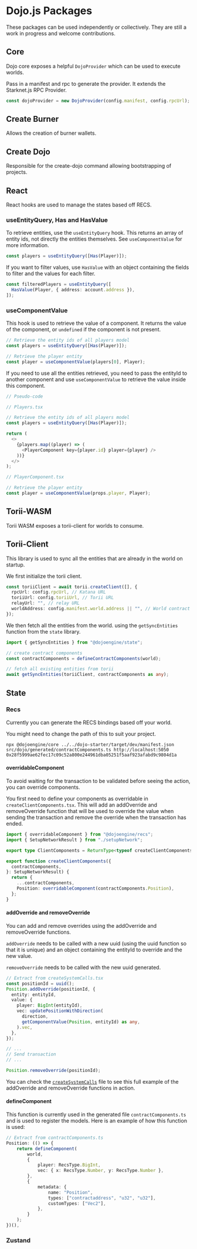 # Dojo.js Packages

These packages can be used independently or collectively. They are still a work in progress and welcome contributions.

## Core

Dojo core exposes a helpful `DojoProvider` which can be used to execute worlds.

Pass in a manifest and rpc to generate the provider. It extends the Starknet.js RPC Provider.

```ts
const dojoProvider = new DojoProvider(config.manifest, config.rpcUrl);
```

## Create Burner

Allows the creation of burner wallets.

## Create Dojo

Responsible for the create-dojo command allowing bootstrapping of projects.

## React

React hooks are used to manage the states based off RECS.

### useEntityQuery, Has and HasValue

To retrieve entities, use the `useEntityQuery` hook. This returns an array of entity ids, not directly the entities themselves. See `useComponentValue` for more information.

```ts
const players = useEntityQuery([Has(Player)]);
```

If you want to filter values, use `HasValue` with an object containing the fields to filter and the values for each filter.

```ts
const filteredPlayers = useEntityQuery([
  HasValue(Player, { address: account.address }),
]);
```

### useComponentValue

This hook is used to retrieve the value of a component. It returns the value of the component, or `undefined` if the component is not present.

```ts
// Retrieve the entity ids of all players model
const players = useEntityQuery([Has(Player)]);

// Retrieve the player entity
const player = useComponentValue(players[0], Player);
```

If you need to use all the entities retrieved, you need to pass the entityId to another component and use `useComponentValue` to retrieve the value inside this component.

```ts
// Pseudo-code

// Players.tsx

// Retrieve the entity ids of all players model
const players = useEntityQuery([Has(Player)]);

return (
  <>
    {players.map((player) => (
      <PlayerComponent key={player.id} player={player} />
    ))}
  </>
);

// PlayerComponent.tsx

// Retrieve the player entity
const player = useComponentValue(props.player, Player);
```

## Torii-WASM

Torii WASM exposes a torii-client for worlds to consume.

## Torii-Client

This library is used to sync all the entities that are already in the world on startup.

We first initialize the torii client.

```ts
const toriiClient = await torii.createClient([], {
  rpcUrl: config.rpcUrl, // Katana URL
  toriiUrl: config.toriiUrl, // Torii URL
  relayUrl: "", // relay URL
  worldAddress: config.manifest.world.address || "", // World contract address
});
```

We then fetch all the entities from the world. using the `getSyncEntities` function from the `state` library.

```ts
import { getSyncEntities } from "@dojoengine/state";

// create contract components
const contractComponents = defineContractComponents(world);

// fetch all existing entities from torii
await getSyncEntities(toriiClient, contractComponents as any);
```

## State

### Recs

Currently you can generate the RECS bindings based off your world.

You might need to change the path of this to suit your project.

`npx @dojoengine/core ../../dojo-starter/target/dev/manifest.json src/dojo/generated/contractComponents.ts http://localhost:5050 0x28f5999ae62fec17c09c52a800e244961dba05251f5aaf923afabd9c9804d1a`

#### overridableComponent

To avoid waiting for the transaction to be validated before seeing the action, you can override components.

You first need to define your components as overridable in `createClientComponents.tsx`. This will add an addOverride and removeOverride function that will be used to override the value when sending the transaction and remove the override when the transaction has ended.

```ts
import { overridableComponent } from "@dojoengine/recs";
import { SetupNetworkResult } from "./setupNetwork";

export type ClientComponents = ReturnType<typeof createClientComponents>;

export function createClientComponents({
  contractComponents,
}: SetupNetworkResult) {
  return {
    ...contractComponents,
    Position: overridableComponent(contractComponents.Position),
  };
}
```

#### addOverride and removeOverride

You can add and remove overrides using the addOverride and removeOverride functions.

`addOverride` needs to be called with a new uuid (using the uuid function so that it is unique) and an object containing the entityId to override and the new value.

`removeOverride` needs to be called with the new uuid generated.

```ts
// Extract from createSystemCalls.tsx
const positionId = uuid();
Position.addOverride(positionId, {
  entity: entityId,
  value: {
    player: BigInt(entityId),
    vec: updatePositionWithDirection(
      direction,
      getComponentValue(Position, entityId) as any,
    ).vec,
  },
});

// ...
// Send transaction
// ...

Position.removeOverride(positionId);
```

You can check the [`createSystemCalls`]("https://github.com/dojoengine/dojo.js/blob/main/examples/react/react-app/src/dojo/createSystemCalls.ts") file to see this full example of the addOverride and removeOverride functions in action.

#### defineComponent

This function is currently used in the generated file `contractComponents.ts` and is used to register the models. Here is an example of how this function is used:

```ts
// Extract from contractComponents.ts
Position: (() => {
    return defineComponent(
        world,
        {
            player: RecsType.BigInt,
            vec: { x: RecsType.Number, y: RecsType.Number },
        },
        {
            metadata: {
                name: "Position",
                types: ["contractaddress", "u32", "u32"],
                customTypes: ["Vec2"],
            },
        }
    );
})(),
```

### Zustand
